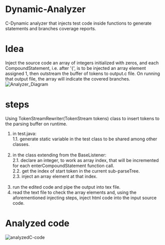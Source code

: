 # Dynamic-Analyzer
C-Dynamic analyzer that injects test code inside functions to generate statements and branches coverage reports.
# Idea
Inject the source code an array of integers initialized with zeros, and each CompoundStatement, i.e. after '{', is to be injected an array element assigned 1, then outstream the buffer of tokens to output.c file. On running that output file, the array will indicate the covered branches. <br/>
![Analyzer_Diagram](https://user-images.githubusercontent.com/48333642/121285575-eda15400-c8de-11eb-9d5c-768729628500.png)
# steps
Using TokenStreamRewriter(TokenStream tokens) class to insert tokens to the parsing buffer on runtime.
1. in test.java: <br />
  1.1. generate static variable in the test class to be shared among other classes.  <br />
	 <br />  
2. in the class extending from the BaseListener:  <br />
  2.1. declare an integer, to work as array index, that will be incremented for each enterCompoundStatement function call.  <br />
  2.2. get the index of start token in the current sub-parseTree. <br />
  2.3. inject an array element at that index. <br />
         <br/>  
3. run the edited code and pipe the output into tex file.<br/>
4. read the text file to check the array elements and, using the aforementioned injecting steps, inject html code into the input source code.<br/>
# Analyzed code  

![analyzedC-code](https://user-images.githubusercontent.com/48333642/121285765-322cef80-c8df-11eb-8594-b0d7c6c3a285.PNG)
